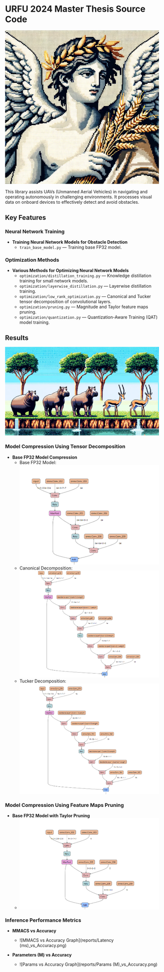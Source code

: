 # URFU 2024 Master Thesis Source Code

![URFU Thesis Project Overview](imgs/title.png)

This library assists UAVs (Unmanned Aerial Vehicles) in navigating and operating autonomously in challenging environments. It processes visual data on onboard devices to effectively detect and avoid obstacles.

## Key Features

### Neural Network Training

- **Training Neural Network Models for Obstacle Detection**
  - `train_base_model.py` — Training base FP32 model.

### Optimization Methods

- **Various Methods for Optimizing Neural Network Models**
  - `optimization/distillation_training.py` — Knowledge distillation training for small network models.
  - `optimization/layerwise_distillation.py` — Layerwise distillation training.
  - `optimization/low_rank_optimization.py` — Canonical and Tucker tensor decomposition of convolutional layers.
  - `optimization/pruning.py` — Magnitude and Taylor feature maps pruning.
  - `optimization/quantization.py` — Quantization-Aware Training (QAT) model training.

## Results

![Title Picture](imgs/compression.png)

### Model Compression Using Tensor Decomposition

- **Base FP32 Model Compression**
  - Base FP32 Model: ![FP32 Model](imgs/layer-1-fp32.png)
  - Canonical Decomposition: ![CP Decomposition](imgs/layer-1-cp-fp32.png)
  - Tucker Decomposition: ![Tucker Decomposition](imgs/layer-1-tucker-fp32.png)

### Model Compression Using Feature Maps Pruning

- **Base FP32 Model with Taylor Pruning**
  - ![Taylor Pruning](imgs/layer-1-taylor-fp32.png)

### Inference Performance Metrics

- **MMACS vs Accuracy**
  - ![MMACS vs Accuracy Graph](reports/Latency (ms)_vs_Accuracy.png)

- **Parameters (M) vs Accuracy**
  - ![Params vs Accuracy Graph](reports/Params (M)_vs_Accuracy.png)
